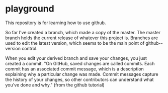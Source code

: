 # playground
This repository is for learning how to use github. 

So far I've created a branch, which made a copy of the master. The master branch holds the current release of whatever this project is. Branches are used to edit the latest version, which seems to be the main point of github--version control.

When you edit your derived branch and save your changes, you just created a commit. "On GitHub, saved changes are called commits. Each commit has an associated commit message, which is a description explaining why a particular change was made. Commit messages capture the history of your changes, so other contributors can understand what you’ve done and why." (from the github tutorial) 

